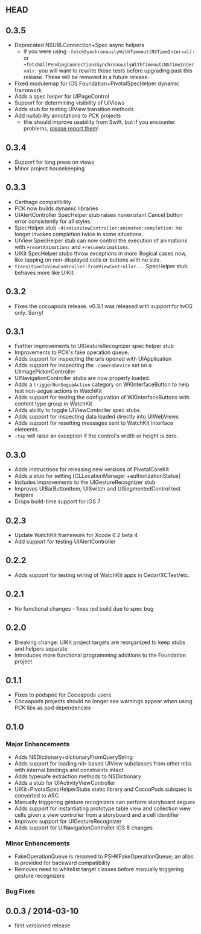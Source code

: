 ## HEAD

## 0.3.5

* Deprecated NSURLConnection+Spec async helpers
  - if you were using `-fetchSynchronouslyWithTimeout(NSTimeInterval):` or `+fetchAllPendingConnectionsSynchronouslyWithTimeout(NSTimeInterval):` you will want to rewrite those tests before upgrading past this release. These will be removed in a future release.
* Fixed modulemap for iOS Foundation+PivotalSpecHelper dynamic framework
* Adds a spec helper for UIPageControl
* Support for determining visibility of UIViews
* Adds stub for testing UIView transition methods
* Add nullability annotations to PCK projects
  - this should improve usability from Swift, but if you encounter problems, [please report them](https://github.com/pivotal/pivotalcorekit/issues/new)!

## 0.3.4

  * Support for long press on views
  * Minor project housekeeping

## 0.3.3

  * Carthage compatibility
  * PCK now builds dynamic libraries
  * UIAlertController SpecHelper stub raises nonexistant Cancel button error consistently for all styles.
  * SpecHelper stub `-dismissViewController:animated:completion:` no longer invokes completion twice in some situations.
  * UIView SpecHelper stub can now control the execution of animations with `+resetAnimations` and `+resumeAnimations`.
  * UIKit SpecHelper stubs throw exceptions in more illogical cases now, like tapping on non-displayed cells or buttons with no size.
  * `transitionToViewController:fromViewController...` SpecHelper stub behaves more like UIKit.

## 0.3.2

  * Fixes the cocoapods release. v0.3.1 was released with support for tvOS only. Sorry!

## 0.3.1

  * Further improvements to UIGestureRecognizer spec helper stub
  * Improvements to PCK's fake operation queue.
  * Adds support for inspecting the urls opened with UIApplication
  * Adds support for inspecting the `-cameraDevice` set on a UIImagePickerController
  * UINavigationController stubs are now properly loaded.
  * Adds a `triggerNonSegueAction` category on WKInterfaceButton to help test non-segue actions in WatchKit
  * Adds support for testing the configuration of WKInterfaceButtons with content type group in WatchKit
  * Adds ability to toggle UIViewController spec stubs
  * Adds support for inspecting data loaded directly into UIWebViews
  * Adds support for resetting messages sent to WatchKit interface elements.
  * `-tap` will raise an exception if the control's width or height is zero.

## 0.3.0

  * Adds instructions for releasing new versions of PivotalCoreKit
  * Adds a stub for setting [CLLocationManager +authorizationStatus]
  * Includes improvements to the UIGestureRecognizer stub
  * Improves UIBarButtonItem, UISwitch and UISegmentedControl test helpers
  * Drops build-time support for iOS 7

## 0.2.3

  * Update WatchKit framework for Xcode 6.2 beta 4
  * Add support for testing UIAlertController

## 0.2.2

  * Adds support for testing wiring of WatchKit apps in Cedar/XCTest/etc.

## 0.2.1
  * No functional changes - fixes red build due to spec bug

## 0.2.0
  * Breaking change: UIKit project targets are reorganized to keep stubs and helpers separate
  * Introduces more functional programming additions to the Foundation project

## 0.1.1
  * Fixes to podspec for Cocoapods users
  * Cocoapods projects should no longer see warnings appear when using PCK libs as pod dependencies

## 0.1.0

### Major Enhancements
  * Adds NSDictionary+dictionaryFromQueryString
  * Adds support for loading nib-based UIView subclasses from other nibs with internal bindings and constraints intact
  * Adds typesafe extraction methods to NSDictionary
  * Adds a stub for UIActivityViewController
  * UIKit+PivotalSpecHelperStubs static library and CocoaPods subspec is converted to ARC
  * Manually triggering gesture recognizers can perform storyboard segues
  * Adds support for instantiating prototype table view and collection view cells given a view controller from a storyboard and a cell identifier
  * Improves support for UIGestureRecognizer
  * Adds support for UINavigationController iOS 8 changes

### Minor Enhancements
  * FakeOperationQueue is renamed to PSHKFakeOperationQueue; an alias is provided for backward compatibility
  * Removes need to whitelist target classes before manually triggering gesture recognizers

### Bug Fixes

## 0.0.3 / 2014-03-10
  * first versioned release
